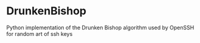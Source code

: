 # DrunkenBishop
Python implementation of the Drunken Bishop algorithm used by OpenSSH for random art of ssh keys
